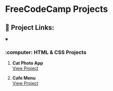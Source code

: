 # FreeCodeCamp Projects
## :link: Project Links:
<!-- HTML & CSS -->
<details open>
<summary>
   <h3>:computer: HTML & CSS Projects</h3>
</summary>

1. **Cat Photo App**  
   [View Project](https://kdrenata.github.io/FreeCodeCamp/01-ResponsiveWebDesign/01-CatPhotoApp/)

2. **Cafe Menu**  
   [View Project](https://kdrenata.github.io/FreeCodeCamp/01-ResponsiveWebDesign/02-CafeMenu/)